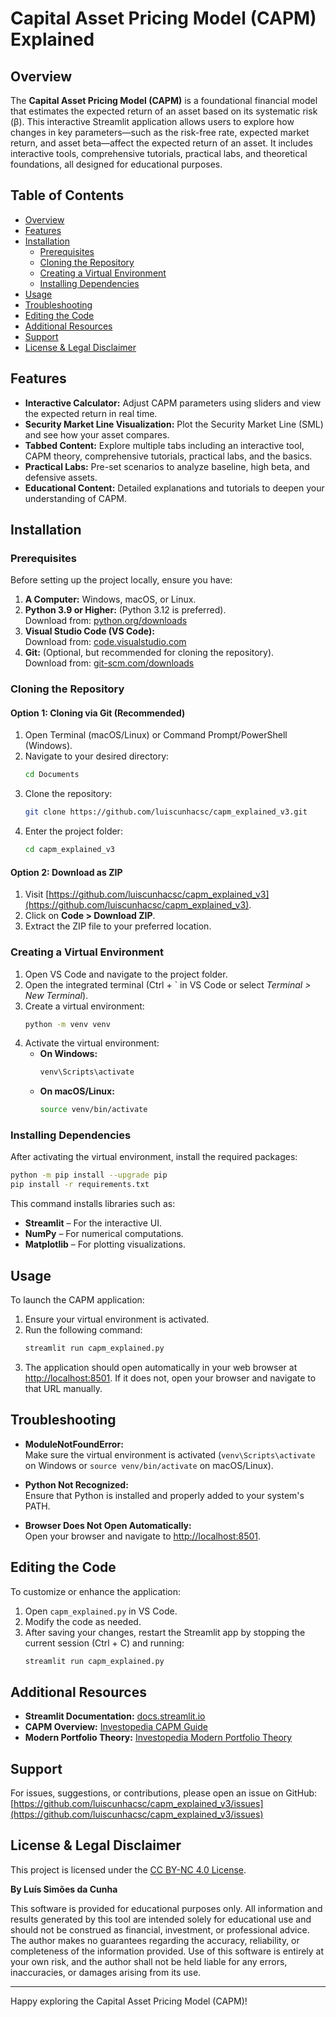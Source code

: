 # Capital Asset Pricing Model (CAPM) Explained

## Overview

The **Capital Asset Pricing Model (CAPM)** is a foundational financial model that estimates the expected return of an asset based on its systematic risk (β). This interactive Streamlit application allows users to explore how changes in key parameters—such as the risk-free rate, expected market return, and asset beta—affect the expected return of an asset. It includes interactive tools, comprehensive tutorials, practical labs, and theoretical foundations, all designed for educational purposes.

## Table of Contents
- [Overview](#overview)
- [Features](#features)
- [Installation](#installation)
  - [Prerequisites](#prerequisites)
  - [Cloning the Repository](#cloning-the-repository)
  - [Creating a Virtual Environment](#creating-a-virtual-environment)
  - [Installing Dependencies](#installing-dependencies)
- [Usage](#usage)
- [Troubleshooting](#troubleshooting)
- [Editing the Code](#editing-the-code)
- [Additional Resources](#additional-resources)
- [Support](#support)
- [License & Legal Disclaimer](#license--legal-disclaimer)

## Features

- **Interactive Calculator:** Adjust CAPM parameters using sliders and view the expected return in real time.
- **Security Market Line Visualization:** Plot the Security Market Line (SML) and see how your asset compares.
- **Tabbed Content:** Explore multiple tabs including an interactive tool, CAPM theory, comprehensive tutorials, practical labs, and the basics.
- **Practical Labs:** Pre-set scenarios to analyze baseline, high beta, and defensive assets.
- **Educational Content:** Detailed explanations and tutorials to deepen your understanding of CAPM.

## Installation

### Prerequisites

Before setting up the project locally, ensure you have:

1. **A Computer:** Windows, macOS, or Linux.
2. **Python 3.9 or Higher:** (Python 3.12 is preferred).  
   Download from: [python.org/downloads](https://www.python.org/downloads/)
3. **Visual Studio Code (VS Code):**  
   Download from: [code.visualstudio.com](https://code.visualstudio.com/)
4. **Git:** (Optional, but recommended for cloning the repository).  
   Download from: [git-scm.com/downloads](https://git-scm.com/downloads)

### Cloning the Repository

#### Option 1: Cloning via Git (Recommended)

1. Open Terminal (macOS/Linux) or Command Prompt/PowerShell (Windows).
2. Navigate to your desired directory:
   ```bash
   cd Documents
   ```
3. Clone the repository:
   ```bash
   git clone https://github.com/luiscunhacsc/capm_explained_v3.git
   ```
4. Enter the project folder:
   ```bash
   cd capm_explained_v3
   ```

#### Option 2: Download as ZIP

1. Visit [https://github.com/luiscunhacsc/capm_explained_v3](https://github.com/luiscunhacsc/capm_explained_v3).
2. Click on **Code > Download ZIP**.
3. Extract the ZIP file to your preferred location.

### Creating a Virtual Environment

1. Open VS Code and navigate to the project folder.
2. Open the integrated terminal (Ctrl + ` in VS Code or select *Terminal > New Terminal*).
3. Create a virtual environment:
   ```bash
   python -m venv venv
   ```
4. Activate the virtual environment:
   - **On Windows:**
     ```bash
     venv\Scripts\activate
     ```
   - **On macOS/Linux:**
     ```bash
     source venv/bin/activate
     ```

### Installing Dependencies

After activating the virtual environment, install the required packages:
```bash
python -m pip install --upgrade pip
pip install -r requirements.txt
```
This command installs libraries such as:
- **Streamlit** – For the interactive UI.
- **NumPy** – For numerical computations.
- **Matplotlib** – For plotting visualizations.

## Usage

To launch the CAPM application:

1. Ensure your virtual environment is activated.
2. Run the following command:
   ```bash
   streamlit run capm_explained.py
   ```
3. The application should open automatically in your web browser at [http://localhost:8501](http://localhost:8501). If it does not, open your browser and navigate to that URL manually.

## Troubleshooting

- **ModuleNotFoundError:**  
  Make sure the virtual environment is activated (`venv\Scripts\activate` on Windows or `source venv/bin/activate` on macOS/Linux).

- **Python Not Recognized:**  
  Ensure that Python is installed and properly added to your system's PATH.

- **Browser Does Not Open Automatically:**  
  Open your browser and navigate to [http://localhost:8501](http://localhost:8501).

## Editing the Code

To customize or enhance the application:

1. Open `capm_explained.py` in VS Code.
2. Modify the code as needed.
3. After saving your changes, restart the Streamlit app by stopping the current session (Ctrl + C) and running:
   ```bash
   streamlit run capm_explained.py
   ```

## Additional Resources

- **Streamlit Documentation:** [docs.streamlit.io](https://docs.streamlit.io)
- **CAPM Overview:** [Investopedia CAPM Guide](https://www.investopedia.com/terms/c/capm.asp)
- **Modern Portfolio Theory:** [Investopedia Modern Portfolio Theory](https://www.investopedia.com/terms/m/modernportfoliotheory.asp)

## Support

For issues, suggestions, or contributions, please open an issue on GitHub:  
[https://github.com/luiscunhacsc/capm_explained_v3/issues](https://github.com/luiscunhacsc/capm_explained_v3/issues)

## License & Legal Disclaimer

This project is licensed under the [CC BY-NC 4.0 License](https://creativecommons.org/licenses/by-nc/4.0/).

**By Luís Simões da Cunha**

This software is provided for educational purposes only. All information and results generated by this tool are intended solely for educational use and should not be construed as financial, investment, or professional advice. The author makes no guarantees regarding the accuracy, reliability, or completeness of the information provided. Use of this software is entirely at your own risk, and the author shall not be held liable for any errors, inaccuracies, or damages arising from its use.

---

Happy exploring the Capital Asset Pricing Model (CAPM)!
